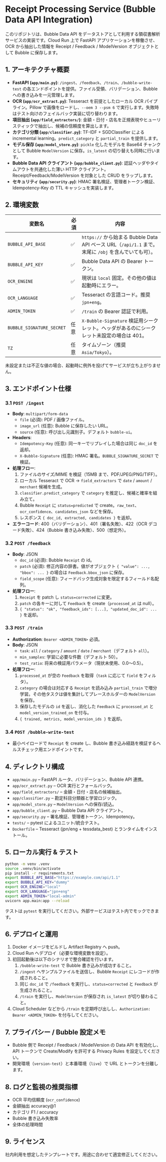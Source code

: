 # Receipt Processing Service (Bubble Data API Integration)

このリポジトリは、Bubble Data API をデータストアとして利用する領収書解析サービスの実装です。Cloud Run 上で FastAPI アプリケーションを稼働させ、OCR から抽出した情報を Receipt / Feedback / ModelVersion オブジェクトとして Bubble に保存します。

## 1. アーキテクチャ概要
- **FastAPI (`app/main.py`)**: `/ingest`、`/feedback`、`/train`、`/bubble-write-test` の各エンドポイントを提供。ファイル受領、バリデーション、Bubble への書き込みを一元管理します。
- **OCR (`app/ocr_extract.py`)**: Tesseract を前提としたローカル OCR パイプライン。Pillow で画像をロードし、`--oem 3 --psm 6` で実行します。失敗時はテスト向けのフェイルバック実装に切り替わります。
- **項目抽出 (`app/field_extractors/`)**: 金額・日付・店名を正規表現やヒューリスティックで抽出し、候補の信頼度を算出します。
- **カテゴリ分類 (`app/classifier.py`)**: TF-IDF + SGDClassifier による incremental learning。`predict_category` と `partial_train` を提供します。
- **モデル保存 (`app/model_store.py`)**: `pickle` 化したモデルを Base64 チャンクとして Bubble `ModelVersion` に保存。`is_latest` の切り替えも同時に行います。
- **Bubble Data API クライアント (`app/bubble_client.py`)**: 認証ヘッダやタイムアウトを共通化した薄い HTTP クライアント。Receipt/Feedback/ModelVersion を対象とした CRUD をラップします。
- **セキュリティ (`app/security.py`)**: HMAC 署名検証、管理者トークン検証、Idempotency-Key の TTL キャッシュを実装します。

## 2. 環境変数
| 変数名 | 必須 | 内容 |
| --- | --- | --- |
| `BUBBLE_API_BASE` | ✅ | `https://` から始まる Bubble Data API ベース URL（`/api/1.1` まで。末尾に `/obj` を含んでいても可）。|
| `BUBBLE_API_KEY` | ✅ | Bubble Data API の Bearer トークン。|
| `OCR_ENGINE` | ✅ | 現状は `local` 固定。その他の値は起動時にエラー。|
| `OCR_LANGUAGE` | ✅ | Tesseract の言語コード。推奨 `jpn+eng`。|
| `ADMIN_TOKEN` | ✅ | `/train` の Bearer 認証で利用。|
| `BUBBLE_SIGNATURE_SECRET` | 任意 | `X-Bubble-Signature` 検証用シークレット。ヘッダがあるのにシークレット未設定の場合は 401。|
| `TZ` | 任意 | タイムゾーン（推奨 `Asia/Tokyo`）。|

未設定または不正な値の場合、起動時に例外を投げてサービスが立ち上がりません。

## 3. エンドポイント仕様
### 3.1 `POST /ingest`
- **Body**: `multipart/form-data`
  - `file` (必須): PDF / 画像ファイル。
  - `image_url` (任意): Bubble に保存したい URL。
  - `source` (任意): 呼び出し元識別子。デフォルト `bubble-ui`。
- **Headers**:
  - `Idempotency-Key` (任意): 同一キーでリプレイした場合は同じ `doc_id` を返却。
  - `X-Bubble-Signature` (任意): HMAC 署名。`BUBBLE_SIGNATURE_SECRET` で検証。
- **処理フロー**:
  1. ファイルのサイズ/MIME を検証（15MB まで、PDF/JPEG/PNG/TIFF）。
  2. ローカル Tesseract で OCR → `field_extractors` で `date` / `amount` / `merchant` 候補を生成。
  3. `classifier.predict_category` で `category` を推定し、候補と確率を組み立て。
  4. Bubble `Receipt` に `status=predicted` で create。`raw_text`、`ocr_confidence`、`candidates_json` などを保存。
  5. レスポンス `{ doc_id, extracted, candidates }` を返却。
- **エラーコード**: 400（バリデーション）、401（署名失敗）、422（OCR デコード失敗）、424（Bubble 書き込み失敗）、500（想定外）。

### 3.2 `POST /feedback`
- **Body**: JSON
  - `doc_id` (必須): Bubble `Receipt` の id。
  - `patch` (必須): 修正内容の辞書。値がオブジェクト `{ "value": ..., "bbox": ... }` の場合は `Feedback.bbox_json` に保存。
  - `field_scope` (任意): フィードバック生成対象を限定するフィールド名配列。
- **処理フロー**:
  1. `Receipt` を patch し `status=corrected` に変更。
  2. `patch` の各キーに対して `Feedback` を create（`processed_at` は null）。
  3. `{ "status": "ok", "feedback_ids": [...], "updated_doc_id": ... }` を返却。

### 3.3 `POST /train`
- **Authorization**: `Bearer <ADMIN_TOKEN>` 必須。
- **Body**: JSON
  - `task`: `all` / `category` / `amount` / `date` / `merchant`（デフォルト `all`）。
  - `min_samples`: 学習に必要な件数（デフォルト 50）。
  - `test_ratio`: 将来の検証用パラメータ（現状未使用、0.0〜0.5）。
- **処理フロー**:
  1. `processed_at` が空の `Feedback` を取得（`task` に応じて `field` をフィルタ）。
  2. `category` の場合は対応する `Receipt` を読み込み `partial_train` で増分学習。その他タスクは値を集計してプレースホルダーの `ModelVersion` を保存。
  3. 保存したモデルの `id` を返し、消化した `Feedback` に `processed_at` と `model_version_trained_on` を付与。
  4. `{ trained, metrics, model_version_ids }` を返却。

### 3.4 `POST /bubble-write-test`
- 最小ペイロードで `Receipt` を create し、Bubble 書き込み経路を検証するヘルスチェック用エンドポイントです。

## 4. ディレクトリ構成
- `app/main.py` – FastAPI ルータ、バリデーション、Bubble API 連携。
- `app/ocr_extract.py` – OCR 実行とフォールバック。
- `app/field_extractors/` – 金額・日付・店名の候補抽出。
- `app/classifier.py` – 勘定科目分類器と学習ロジック。
- `app/model_store.py` – `ModelVersion` への保存/読込。
- `app/bubble_client.py` – Bubble Data API クライアント。
- `app/security.py` – 署名検証、管理者トークン、Idempotency。
- `tests/` – pytest によるユニット/統合テスト。
- `Dockerfile` – Tesseract (jpn/eng + tessdata_best) とランタイムをインストール。

## 5. ローカル実行 & テスト
```bash
python -m venv .venv
source .venv/bin/activate
pip install -r requirements.txt
export BUBBLE_API_BASE="https://example.com/api/1.1"
export BUBBLE_API_KEY="dummy"
export OCR_ENGINE="local"
export OCR_LANGUAGE="jpn+eng"
export ADMIN_TOKEN="local-admin"
uvicorn app.main:app --reload
```

テストは `pytest` を実行してください。外部サービスはテスト内でモックできます。

## 6. デプロイと運用
1. Docker イメージをビルドし Artifact Registry へ push。
2. Cloud Run へデプロイ（必要な環境変数を設定）。
3. 初回起動後は以下のシナリオで整合確認を行います。
   1. `/bubble-write-test` で Bubble 書き込みが成功すること。
   2. `/ingest` へサンプルファイルを送信し、Bubble `Receipt` にレコードが作成されること。
   3. 同じ `doc_id` で `/feedback` を実行し、`status=corrected` と `Feedback` が生成されること。
   4. `/train` を実行し、`ModelVersion` が保存され `is_latest` が切り替わること。
4. Cloud Scheduler などから `/train` を定期呼び出しし、`Authorization: Bearer <ADMIN_TOKEN>` を付与してください。

## 7. プライバシー / Bubble 設定メモ
- Bubble 側で Receipt / Feedback / ModelVersion の Data API を有効化し、API トークンで Create/Modify を許可する Privacy Rules を設定してください。
- 開発環境（`version-test`）と本番環境（`live`）で URL とトークンを分離します。

## 8. ログと監視の推奨指標
- OCR 平均信頼度 (`ocr_confidence`)
- 金額抽出 accuracy@1
- カテゴリ F1 / accuracy
- Bubble 書き込み失敗率
- 全体の処理時間

## 9. ライセンス
社内利用を想定したテンプレートです。用途に合わせて適宜修正してください。
